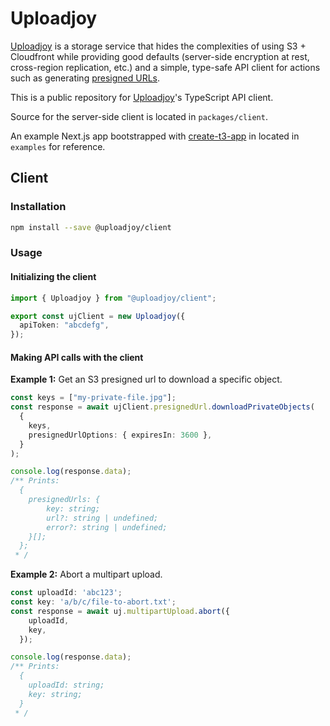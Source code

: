 # Uploadjoy

[Uploadjoy](https://uploadjoy.com) is a storage service that hides the complexities of using
S3 + Cloudfront while providing good defaults (server-side encryption at rest, cross-region replication, etc.) and
a simple, type-safe API client for actions such as generating [presigned URLs](https://docs.aws.amazon.com/AmazonS3/latest/userguide/ShareObjectPreSignedURL.html).

This is a public repository for [Uploadjoy](https://uploadjoy.com)'s TypeScript API client.

Source for the server-side client is located in `packages/client`.

An example Next.js app bootstrapped with [create-t3-app](https://create.t3.gg/) in located in `examples` for reference.

## Client

### Installation

```bash
npm install --save @uploadjoy/client
```

### Usage

#### Initializing the client

```ts
import { Uploadjoy } from "@uploadjoy/client";

export const ujClient = new Uploadjoy({
  apiToken: "abcdefg",
});
```

#### Making API calls with the client

**Example 1:** Get an S3 presigned url to download a specific object.

```ts
const keys = ["my-private-file.jpg"];
const response = await ujClient.presignedUrl.downloadPrivateObjects(
  {
    keys,
    presignedUrlOptions: { expiresIn: 3600 },
  }
);

console.log(response.data);
/** Prints:
  {
    presignedUrls: {
        key: string;
        url?: string | undefined;
        error?: string | undefined;
    }[];
  };
 * /
```

**Example 2:** Abort a multipart upload.

```ts
const uploadId: 'abc123';
const key: 'a/b/c/file-to-abort.txt';
const response = await uj.multipartUpload.abort({
    uploadId,
    key,
  });

console.log(response.data);
/** Prints:
  {
    uploadId: string;
    key: string;
  }
 * /
```
